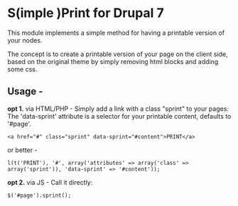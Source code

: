 S(imple )Print for Drupal 7
===========================

This module implements a simple method for having a printable version of your nodes.

The concept is to create a printable version of your page on the client side, based on the original theme by simply removing html blocks and adding some css.

Usage -
-------

**opt 1.** via HTML/PHP - Simply add a link with a class "sprint" to your pages:
The 'data-sprint' attribute is a selector for your printable content, defaults to '#page'.
	
````<a href="#" class="sprint" data-sprint="#content">PRINT</a>````

or better -

````l(t('PRINT'), '#', array('attributes' => array('class' => array('sprint')), 'data-sprint' => '#content'));````


**opt 2.** via JS - Call it directly:

````$('#page').sprint();````